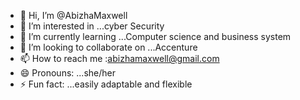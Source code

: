 - 👋 Hi, I’m @AbizhaMaxwell
- 👀 I’m interested in ...cyber Security
- 🌱 I’m currently learning ...Computer science and business system
- 💞️ I’m looking to collaborate on ...Accenture
- 📫 How to reach me :abizhamaxwell@gmail.com
- 😄 Pronouns: ...she/her
- ⚡ Fun fact: ...easily adaptable and flexible

<!---
AbizhaMaxwell/AbizhaMaxwell is a ✨ special ✨ repository because its `README.md` (this file) appears on your GitHub profile.
You can click the Preview link to take a look at your changes.
--->

